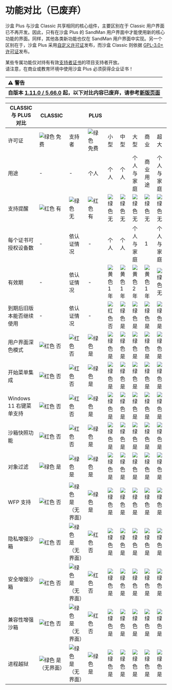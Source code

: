 # 功能对比（已废弃）

沙盒 Plus 与沙盒 Classic 共享相同的核心组件，主要区别在于 Classic 用户界面已不再开发。因此，只有在沙盒 Plus 的 SandMan 用户界面中才能使用新的核心功能的界面。同样，其他各类新功能也仅在 SandMan 用户界面中实现。另一个区别在于，沙盒 Plus 采用[自定义许可证](https://github.com/sandboxie-plus/Sandboxie/blob/master/LICENSE.Plus)发布，而沙盒 Classic 则依据 [GPL-3.0+ 许可证](https://github.com/sandboxie-plus/Sandboxie/blob/master/LICENSE.Classic)发布。

某些专属功能仅对持有有效[支持者证书](https://sandboxie-plus.com/supporter-certificate/)的项目支持者开放。  
请注意，在商业或教育环境中使用沙盒 Plus 必须获得企业证书！

| ⚠️  警告         |
|:------------------|
| **自版本 [1.11.0 / 5.66.0](https://github.com/sandboxie-plus/Sandboxie/releases/tag/v1.11.0) 起，以下对比内容已废弃，请参考[新版页面](FeatureComparison.md)** |

| CLASSIC 与 PLUS 对比          | CLASSIC |              | PLUS     |          |          |                    |            |                    |
|------------------------------|---------|--------------|----------|----------|----------|--------------------|------------|--------------------|
| 许可证                         | ![绿色](https://placeholder.antonshell.me/img?width=15&color_bg=green&text=+) 免费    | 支持者    | ![绿色](https://placeholder.antonshell.me/img?width=15&color_bg=green&text=+) 免费     | 小型    | 中型   | 大型              | 商业   | 超大               |
| 用途                           |    -     |       -       | 个人     | 个人     | 个人     | 个人与家庭           | 商业用途 | 个人与家庭         |
| 支持提醒                       |![红色](https://placeholder.antonshell.me/img?width=15&color_bg=FF0000&text=+) 有     |![绿色](https://placeholder.antonshell.me/img?width=15&color_bg=green&text=+) 无           |![红色](https://placeholder.antonshell.me/img?width=15&color_bg=FF0000&text=+) 有      |![绿色](https://placeholder.antonshell.me/img?width=15&color_bg=green&text=+) 无       |![绿色](https://placeholder.antonshell.me/img?width=15&color_bg=green&text=+) 无       |![绿色](https://placeholder.antonshell.me/img?width=15&color_bg=green&text=+) 无                 |![绿色](https://placeholder.antonshell.me/img?width=15&color_bg=green&text=+) 无         |![绿色](https://placeholder.antonshell.me/img?width=15&color_bg=green&text=+) 无               |
| 每个证书可授权设备数           |     -    | 依认证情况     |    -      | 个人     | 个人     | 个人与家庭           | 1          | 个人与家庭     |
| 有效期                         |     -    | 依认证情况     |    -      | ![黄色](https://placeholder.antonshell.me/img?width=15&color_bg=FFFF00&text=+) 1 年   |![黄色](https://placeholder.antonshell.me/img?width=15&color_bg=FFFF00&text=+) 1 年   | ![黄色](https://placeholder.antonshell.me/img?width=15&color_bg=FFFF00&text=+) 2 年            | ![黄色](https://placeholder.antonshell.me/img?width=15&color_bg=FFFF00&text=+) 1 年     | ![绿色](https://placeholder.antonshell.me/img?width=15&color_bg=green&text=+) 无               |
| 到期后旧版本能否继续使用       |     -    | 依认证情况     |    -      | ![红色](https://placeholder.antonshell.me/img?width=15&color_bg=FF0000&text=+) 否       | ![绿色](https://placeholder.antonshell.me/img?width=15&color_bg=green&text=+) 是      | ![绿色](https://placeholder.antonshell.me/img?width=15&color_bg=green&text=+) 是                | ![绿色](https://placeholder.antonshell.me/img?width=15&color_bg=green&text=+) 是        | ![绿色](https://placeholder.antonshell.me/img?width=15&color_bg=green&text=+) 是                |
| 用户界面深色模式                | ![红色](https://placeholder.antonshell.me/img?width=15&color_bg=FF0000&text=+) 否      | ![红色](https://placeholder.antonshell.me/img?width=15&color_bg=FF0000&text=+) 否           | ![绿色](https://placeholder.antonshell.me/img?width=15&color_bg=green&text=+) 是      | ![绿色](https://placeholder.antonshell.me/img?width=15&color_bg=green&text=+) 是      | ![绿色](https://placeholder.antonshell.me/img?width=15&color_bg=green&text=+) 是      | ![绿色](https://placeholder.antonshell.me/img?width=15&color_bg=green&text=+) 是                | ![绿色](https://placeholder.antonshell.me/img?width=15&color_bg=green&text=+) 是        | ![绿色](https://placeholder.antonshell.me/img?width=15&color_bg=green&text=+) 是                |
| 开始菜单集成                     | ![红色](https://placeholder.antonshell.me/img?width=15&color_bg=FF0000&text=+) 否      | ![红色](https://placeholder.antonshell.me/img?width=15&color_bg=FF0000&text=+) 否           | ![绿色](https://placeholder.antonshell.me/img?width=15&color_bg=green&text=+) 是      | ![绿色](https://placeholder.antonshell.me/img?width=15&color_bg=green&text=+) 是      | ![绿色](https://placeholder.antonshell.me/img?width=15&color_bg=green&text=+) 是      | ![绿色](https://placeholder.antonshell.me/img?width=15&color_bg=green&text=+) 是                | ![绿色](https://placeholder.antonshell.me/img?width=15&color_bg=green&text=+) 是        | ![绿色](https://placeholder.antonshell.me/img?width=15&color_bg=green&text=+) 是                |
| Windows 11 右键菜单支持        | ![红色](https://placeholder.antonshell.me/img?width=15&color_bg=FF0000&text=+) 否      | ![红色](https://placeholder.antonshell.me/img?width=15&color_bg=FF0000&text=+) 否           | ![绿色](https://placeholder.antonshell.me/img?width=15&color_bg=green&text=+) 是      | ![绿色](https://placeholder.antonshell.me/img?width=15&color_bg=green&text=+) 是      | ![绿色](https://placeholder.antonshell.me/img?width=15&color_bg=green&text=+) 是      | ![绿色](https://placeholder.antonshell.me/img?width=15&color_bg=green&text=+) 是                | ![绿色](https://placeholder.antonshell.me/img?width=15&color_bg=green&text=+) 是        | ![绿色](https://placeholder.antonshell.me/img?width=15&color_bg=green&text=+) 是                |
| 沙箱快照功能                     | ![红色](https://placeholder.antonshell.me/img?width=15&color_bg=FF0000&text=+) 否      | ![红色](https://placeholder.antonshell.me/img?width=15&color_bg=FF0000&text=+) 否           | ![绿色](https://placeholder.antonshell.me/img?width=15&color_bg=green&text=+) 是      | ![绿色](https://placeholder.antonshell.me/img?width=15&color_bg=green&text=+) 是      | ![绿色](https://placeholder.antonshell.me/img?width=15&color_bg=green&text=+) 是      | ![绿色](https://placeholder.antonshell.me/img?width=15&color_bg=green&text=+) 是                | ![绿色](https://placeholder.antonshell.me/img?width=15&color_bg=green&text=+) 是        | ![绿色](https://placeholder.antonshell.me/img?width=15&color_bg=green&text=+) 是                |
| 对象过滤                        | ![绿色](https://placeholder.antonshell.me/img?width=15&color_bg=green&text=+) 是     | ![绿色](https://placeholder.antonshell.me/img?width=15&color_bg=green&text=+) 是          | ![绿色](https://placeholder.antonshell.me/img?width=15&color_bg=green&text=+) 是      | ![绿色](https://placeholder.antonshell.me/img?width=15&color_bg=green&text=+) 是      | ![绿色](https://placeholder.antonshell.me/img?width=15&color_bg=green&text=+) 是      | ![绿色](https://placeholder.antonshell.me/img?width=15&color_bg=green&text=+) 是                | ![绿色](https://placeholder.antonshell.me/img?width=15&color_bg=green&text=+) 是        | ![绿色](https://placeholder.antonshell.me/img?width=15&color_bg=green&text=+) 是                |
| WFP 支持                        | ![红色](https://placeholder.antonshell.me/img?width=15&color_bg=FF0000&text=+) 否      | ![绿色](https://placeholder.antonshell.me/img?width=15&color_bg=green&text=+) 是（无界面）  | ![绿色](https://placeholder.antonshell.me/img?width=15&color_bg=green&text=+) 是      | ![绿色](https://placeholder.antonshell.me/img?width=15&color_bg=green&text=+) 是      | ![绿色](https://placeholder.antonshell.me/img?width=15&color_bg=green&text=+) 是      | ![绿色](https://placeholder.antonshell.me/img?width=15&color_bg=green&text=+) 是                | ![绿色](https://placeholder.antonshell.me/img?width=15&color_bg=green&text=+) 是        | ![绿色](https://placeholder.antonshell.me/img?width=15&color_bg=green&text=+) 是                |
| 隐私增强沙箱                     | ![红色](https://placeholder.antonshell.me/img?width=15&color_bg=FF0000&text=+) 否      | ![绿色](https://placeholder.antonshell.me/img?width=15&color_bg=green&text=+) 是（无界面）  | ![红色](https://placeholder.antonshell.me/img?width=15&color_bg=FF0000&text=+) 否       | ![绿色](https://placeholder.antonshell.me/img?width=15&color_bg=green&text=+) 是      | ![绿色](https://placeholder.antonshell.me/img?width=15&color_bg=green&text=+) 是      | ![绿色](https://placeholder.antonshell.me/img?width=15&color_bg=green&text=+) 是                | ![绿色](https://placeholder.antonshell.me/img?width=15&color_bg=green&text=+) 是        | ![绿色](https://placeholder.antonshell.me/img?width=15&color_bg=green&text=+) 是                |
| 安全增强沙箱                     | ![红色](https://placeholder.antonshell.me/img?width=15&color_bg=FF0000&text=+) 否      | ![绿色](https://placeholder.antonshell.me/img?width=15&color_bg=green&text=+) 是（无界面）  | ![红色](https://placeholder.antonshell.me/img?width=15&color_bg=FF0000&text=+) 否       | ![绿色](https://placeholder.antonshell.me/img?width=15&color_bg=green&text=+) 是      | ![绿色](https://placeholder.antonshell.me/img?width=15&color_bg=green&text=+) 是      | ![绿色](https://placeholder.antonshell.me/img?width=15&color_bg=green&text=+) 是                | ![绿色](https://placeholder.antonshell.me/img?width=15&color_bg=green&text=+) 是        | ![绿色](https://placeholder.antonshell.me/img?width=15&color_bg=green&text=+) 是                |
| 兼容性增强沙箱                   | ![红色](https://placeholder.antonshell.me/img?width=15&color_bg=FF0000&text=+) 否      | ![绿色](https://placeholder.antonshell.me/img?width=15&color_bg=green&text=+) 是（无界面）  | ![红色](https://placeholder.antonshell.me/img?width=15&color_bg=FF0000&text=+) 否       | ![绿色](https://placeholder.antonshell.me/img?width=15&color_bg=green&text=+) 是      | ![绿色](https://placeholder.antonshell.me/img?width=15&color_bg=green&text=+) 是      | ![绿色](https://placeholder.antonshell.me/img?width=15&color_bg=green&text=+) 是                | ![绿色](https://placeholder.antonshell.me/img?width=15&color_bg=green&text=+) 是        | ![绿色](https://placeholder.antonshell.me/img?width=15&color_bg=green&text=+) 是                |
| 进程越狱                        | ![绿色](https://placeholder.antonshell.me/img?width=15&color_bg=green&text=+) 是（无界面）      | ![绿色](https://placeholder.antonshell.me/img?width=15&color_bg=green&text=+) 是（无界面）  | ![绿色](https://placeholder.antonshell.me/img?width=15&color_bg=green&text=+) 是       | ![绿色](https://placeholder.antonshell.me/img?width=15&color_bg=green&text=+) 是      | ![绿色](https://placeholder.antonshell.me/img?width=15&color_bg=green&text=+) 是      | ![绿色](https://placeholder.antonshell.me/img?width=15&color_bg=green&text=+) 是                | ![绿色](https://placeholder.antonshell.me/img?width=15&color_bg=green&text=+) 是        | ![绿色](https://placeholder.antonshell.me/img?width=15&color_bg=green&text=+) 是                |